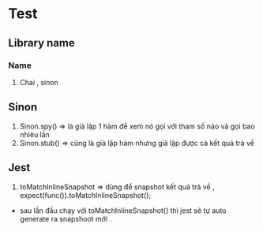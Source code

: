 # Test
## Library name 
### Name
1. Chai , sinon 

## Sinon
1. Sinon.spy() => là giả lập 1 hàm để xem nó gọi với tham số nào và gọi bao nhiêu lần 
2. Sinon.stub() => cũng là giả lập hàm nhưng giả lập được cả kết quả trả về 

## Jest
1. toMatchInlineSnapshot => dùng để snapshot kết quả trả về , expect(func()).toMatchInlineSnapshot();
  - sau lần đầu chạy với toMatchInlineSnapshot() thì jest sẽ tự auto generate ra snapshoot mới .
